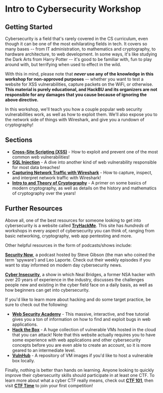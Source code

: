 # Intro to Cybersecurity Workshop

## Getting Started

Cybersecurity is a field that's rarely covered in the CS curriculum, even though it can be one of the most exhilarating fields in tech. It covers so many bases -- from IT administration, to mathematics and cryptography, to hardware architecture, to web development. In some ways, it's like studying the Dark Arts from Harry Potter -- it's good to be familiar with, fun to play around with, but terrifying when used to effect in the wild.

With this in mind, please note that ***never* use any of the knowledge in this workshop for non-approved purposes** -- whether you want to test a website for XSS vulnerabilities, capture packets on the WiFi, or otherwise. **This material is purely educational, and HackBU and its organizers are not responsible for any damages that you cause because of ignoring the above directive.**

In this workshop, we'll teach you how a couple popular web security vulnerabilities work, as well as how to exploit them. We'll also expose you to the network side of things with Wireshark, and give you a rundown of cryptography!

## Sections

* **[Cross-Site Scripting (XSS)](https://github.com/HackBinghamton/CybersecurityWorkshop/blob/main/xss/README.md)** -
How to exploit and prevent one of the most common web vulnerabilities!
* **[SQL Injection](https://github.com/HackBinghamton/CybersecurityWorkshop/blob/main/sql-injection/introToSQLInjections.md)** -
A dive into another kind of web vulnerability responsible for most data breaches!
* **[Capturing Network Traffic with Wireshark](https://github.com/HackBinghamton/CybersecurityWorkshop/blob/main/wireshark-and-packet-captures.ipynb)** -
How to capture, inspect, and interpret network traffic with Wireshark!
* **[Intro to and Theory of Cryptography](https://github.com/HackBinghamton/CybersecurityWorkshop/blob/main/cryptography.md)** -
A primer on some basics of modern cryptography, as well as details on the history and mathematics of cryptography over the years!

## Further Resources

Above all, one of the best resources for someone looking to get into cybersecurity is a website called **[TryHackMe](https://tryhackme.com/)**. This site has *hundreds* of workshops in every aspect of cybersecurity you can think of, ranging from basic networking, cryptography, web app pentesting and more.

Other helpful resources in the form of podcasts/shows include:

 **[Security Now](https://twit.tv/shows/security-now)**, a podcast hosted by Steve Gibson (the man who coined the term 'spyware') and Leo Laporte. Check out their weekly episodes if you want to stay informed on modern day cybersecurity news.
 
 **[Cyber Insecurity](https://www.youtube.com/c/CyberInsecurity/videos)**, a show in which Neal Bridges, a former NSA hacker with over 20 years of experience in the industry, discusses the challenges people new and existing in the cyber field face on a daily basis, as well as how beginners can get into cybersecurity.

If you'd like to learn more about hacking and do some target practice, be sure to check out the following:

* **[Web Security Academy](https://portswigger.net/web-security)** - This massive, interactive, and free tutorial gives you a ton of information on how to find and exploit bugs in web applications.
* **[Hack the Box](https://www.hackthebox.eu/)** - A huge collection of vulnerable VMs hosted in the cloud that you can attack! Note that this website actually requires you to have some experience with web applications and other cybersecurity concepts before you are even able to create an account, so it is more geared to an intermediate level.
* **[VulnHub](https://www.vulnhub.com/)** - A repository of VM images if you'd like to host a vulnerable box locally.

Finally, nothing is better than hands on learning. Anyone looking to quickly improve their cybersecurity skills should participate in at least one CTF. To learn more about what a cyber CTF really means, check out **[CTF 101](https://ctf101.org/)**, then visit **[CTF Time](https://ctftime.org/)** to join your first competition!
